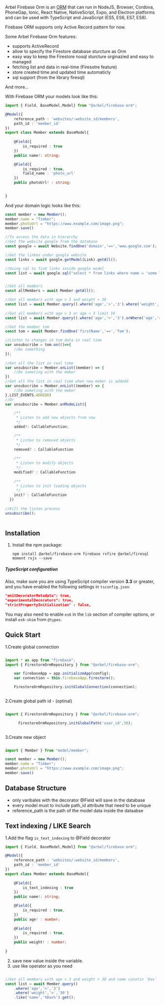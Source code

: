 
Arbel Firebase Orm is an [ORM](https://en.wikipedia.org/wiki/Object-relational_mapping)
that can run in NodeJS, Browser, Cordova, PhoneGap, Ionic, React Native, NativeScript, Expo, and Electron platforms
and can be used with TypeScript and JavaScript (ES5, ES6, ES7, ES8).

Firebase ORM supports only Active Record pattern for now.

Some Arbel Firebase Orm features:

* supports ActiveRecord
* allow to specify the Firestore database sturcture as Orm 
* easy way to keep the Firestore nosql sturcture orginazied and easy to managed
* fetching list and data in real-time (Firesotre feature)
* store created time and updated time automaticly 
* sql support (from the library firesql)

And more...

With Firebase ORM your models look like this:

```typescript
import { Field, BaseModel,Model} from "@arbel/firebase-orm";

@Model({
    reference_path : 'websites/:website_id/members',
    path_id : 'member_id'
})
export class Member extends BaseModel{
 
    @Field({
        is_required : true
    })
    public name!: string;

    @Field({
        is_required : true,
        field_name : 'photo_url'
    })
    public photoUrl! : string;

 
}
```

And your domain logic looks like this:

```typescript
const member = new Member();
member.name = "Timber";
member.photoUrl = "https://www.example.com/image.png";
member.save()

//To access the data in hierarchy
//Get the website google from the database
const google = await Website.findOne('domain','==','www.google.com');

//Get the linkes under google website
const links = await google.getModel(Link).getAll();

//Using sql to find links inside google model
const list = await google.sql("select * from links where name = 'some link'");


//Get all members
const allMembers = await Member.getAll();

//Get all members with age > 3 and weight > 30
const list = await Member.query().where('age','>','3').where('weight','>','30').get();
 
//Get all members with age > 3 or age < 3 limit 10
const list = await Member.query().where('age','>','3').orWhere('age','<','3').limit(10).get();

//Get the member tom
const tom = await Member.findOne('firstName','==','Tom');

//Listen to changes in tom data in real time
var unsubscribe = tom.on(()=>{
    //Do something
});
 
//Get all the list in real time
var unsubscribe = Member.onList((member) => {
    //Do someting with the meber
})
//Get all the list in real time when new meber is addedd
var unsubscribe = Member.onList((member) => {
    //Do someting with the meber
},LIST_EVENTS.ADDEDD)
//Or
var unsubscribe = Member.onModeList({

    /**
     * Listen to add new objects from now
     */
    added?: CallableFunction;

    /**
     * Listen to removed objects
     */
    removed? : CallableFunction
    
    /**
     * Listen to modify objects
     */
    modified? : CallableFunction
    
    /**
     * Listen to init loading objects
     */
    init? : CallableFunction
  })
 
//Kill the listen process 
unsubscribe();
 
```

## Installation


1. Install the npm package:

    `npm install @arbel/firebase-orm firebase rxfire @arbel/firesql moment rxjs --save`

##### TypeScript configuration

Also, make sure you are using TypeScript compiler version **3.3** or greater,
and you have enabled the following settings in `tsconfig.json`:

```json
"emitDecoratorMetadata": true,
"experimentalDecorators": true,
"strictPropertyInitialization" : false,
```

You may also need to enable `es6` in the `lib` section of compiler options, or install `es6-shim` from `@types`.

## Quick Start

1.Create global connection

```typescript

import * as app from "firebase";
import { FirestoreOrmRepository } from "@arbel/firebase-orm";

    var firebaseApp = app.initializeApp(config); 
    var connection = this.firebaseApp.firestore();

    FirestoreOrmRepository.initGlobalConnection(connection);
 
```

2.Create global path id - (optinal)

```typescript

import { FirestoreOrmRepository } from "@arbel/firebase-orm";

      FirestoreOrmRepository.initGlobalPath('user_id',50);
 
```

3.Create new object

```typescript

import { Member } from "model/member";

const member = new Member();
member.name = "Timber";
member.photoUrl = "https://www.example.com/image.png";
member.save()

```

## Database Structure

- only varibales with the decorator @Field will save in the database
- every model must to include path_id attribute that need to be unique
- reference_path is the path of the model data inside the dataabse
 
## Text indexing / LIKE Search

1.Add the flag `is_text_indexing` to @Field decorator 

```typescript
import { Field, BaseModel,Model} from "@arbel/firebase-orm";

@Model({
    reference_path : 'websites/:website_id/members',
    path_id : 'member_id'
})
export class Member extends BaseModel{
 
    @Field({
        is_text_indexing : true
    })
    public name!: string;

    @Field({
        is_required : true,
    })
    public age! : number;
    
    @Field({
        is_required : true,
    })
    public weight! : number;
 
}
```

2. save new value inside the variable.
3. use like operator as you need

```typescript

//Get all members with age > 3 and weight > 30 and name conatin `Dav`
const list = await Member.query()
    .where('age','>','3')
    .where('weight','>','30')
    .like('name','%Dav%').get();
 
```